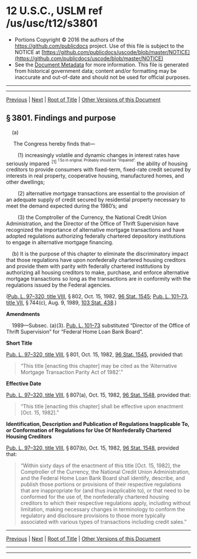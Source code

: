 ---
---

# 12 U.S.C., USLM ref /us/usc/t12/s3801

* Portions Copyright © 2016 the authors of the https://github.com/publicdocs project.
  Use of this file is subject to the NOTICE at [https://github.com/publicdocs/uscode/blob/master/NOTICE](https://github.com/publicdocs/uscode/blob/master/NOTICE)
* See the [Document Metadata](././../../../..//README.md) for more information.
  This file is generated from historical government data; content and/or formatting may be inaccurate and out-of-date and should not be used for official purposes.

----------
----------

[Previous](./../../../..//us/usc/t12/ch39/m__us_usc_t12_ch39.md) | [Next](./../../../..//us/usc/t12/ch39/m__us_usc_t12_s3802.md) | [Root of Title](./../../../../) | [Other Versions of this Document](https://publicdocs.github.io/go/links?ns=uslm&ref=%2Fus%2Fusc%2Ft12%2Fs3801)

## § 3801. Findings and purpose

    (a)

     The Congress hereby finds that—

        (1) increasingly volatile and dynamic changes in interest rates have seriously impared  <sup>\[1\]</sup>  <sup><sup> 1 So in original. Probably should be “impaired”. </sup></sup>  the ability of housing creditors to provide consumers with fixed-term, fixed-rate credit secured by interests in real property, cooperative housing, manufactured homes, and other dwellings;

        (2) alternative mortgage transactions are essential to the provision of an adequate supply of credit secured by residential property necessary to meet the demand expected during the 1980’s; and

        (3) the Comptroller of the Currency, the National Credit Union Administration, and the Director of the Office of Thrift Supervision have recognized the importance of alternative mortgage transactions and have adopted regulations authorizing federally chartered depository institutions to engage in alternative mortgage financing.

    (b) It is the purpose of this chapter to eliminate the discriminatory impact that those regulations have upon nonfederally chartered housing creditors and provide them with parity with federally chartered institutions by authorizing all housing creditors to make, purchase, and enforce alternative mortgage transactions so long as the transactions are in conformity with the regulations issued by the Federal agencies.

([Pub. L. 97–320, title VIII][/us/pl/97/320/tVIII], § 802, Oct. 15, 1982, [96 Stat. 1545][/us/stat/96/1545]; [Pub. L. 101–73, title VII][/us/pl/101/73/tVII], § 744(c), Aug. 9, 1989, [103 Stat. 438][/us/stat/103/438].)

 __Amendments__ 

    1989—Subsec. (a)(3). [Pub. L. 101–73][/us/pl/101/73] substituted “Director of the Office of Thrift Supervision” for “Federal Home Loan Bank Board”.

 __Short Title__ 

[Pub. L. 97–320, title VIII][/us/pl/97/320/tVIII], § 801, Oct. 15, 1982, [96 Stat. 1545][/us/stat/96/1545], provided that: 

> “This title \[enacting this chapter\] may be cited as the ‘Alternative Mortgage Transaction Parity Act of 1982’.”

 __Effective Date__ 

[Pub. L. 97–320, title VIII][/us/pl/97/320/tVIII], § 807(a), Oct. 15, 1982, [96 Stat. 1548][/us/stat/96/1548], provided that: 

> “This title \[enacting this chapter\] shall be effective upon enactment \[Oct. 15, 1982\].”

 __Identification, Description and Publication of Regulations Inapplicable To, or Conformation of Regulations for Use Of Nonfederally Chartered Housing Creditors__ 

[Pub. L. 97–320, title VIII][/us/pl/97/320/tVIII], § 807(b), Oct. 15, 1982, [96 Stat. 1548][/us/stat/96/1548], provided that: 

> “Within sixty days of the enactment of this title \[Oct. 15, 1982\], the Comptroller of the Currency, the National Credit Union Administration, and the Federal Home Loan Bank Board shall identify, describe, and publish those portions or provisions of their respective regulations that are inappropriate for (and thus inapplicable to), or that need to be conformed for the use of, the nonfederally chartered housing creditors to which their respective regulations apply, including without limitation, making necessary changes in terminology to conform the regulatory and disclosure provisions to those more typically associated with various types of transactions including credit sales.”

----------

[Previous](./../../../..//us/usc/t12/ch39/m__us_usc_t12_ch39.md) | [Next](./../../../..//us/usc/t12/ch39/m__us_usc_t12_s3802.md) | [Root of Title](./../../../../) | [Other Versions of this Document](https://publicdocs.github.io/go/links?ns=uslm&ref=%2Fus%2Fusc%2Ft12%2Fs3801)

----------
----------

[/us/pl/97/320/tVIII]: https://publicdocs.github.io/go/links?ns=uslm&ref=%2Fus%2Fpl%2F97%2F320%2FtVIII
[/us/stat/96/1545]: https://publicdocs.github.io/go/links?ns=uslm&ref=%2Fus%2Fstat%2F96%2F1545
[/us/pl/101/73/tVII]: https://publicdocs.github.io/go/links?ns=uslm&ref=%2Fus%2Fpl%2F101%2F73%2FtVII
[/us/stat/103/438]: https://publicdocs.github.io/go/links?ns=uslm&ref=%2Fus%2Fstat%2F103%2F438
[/us/pl/101/73]: https://publicdocs.github.io/go/links?ns=uslm&ref=%2Fus%2Fpl%2F101%2F73
[/us/pl/97/320/tVIII]: https://publicdocs.github.io/go/links?ns=uslm&ref=%2Fus%2Fpl%2F97%2F320%2FtVIII
[/us/stat/96/1545]: https://publicdocs.github.io/go/links?ns=uslm&ref=%2Fus%2Fstat%2F96%2F1545
[/us/pl/97/320/tVIII]: https://publicdocs.github.io/go/links?ns=uslm&ref=%2Fus%2Fpl%2F97%2F320%2FtVIII
[/us/stat/96/1548]: https://publicdocs.github.io/go/links?ns=uslm&ref=%2Fus%2Fstat%2F96%2F1548
[/us/pl/97/320/tVIII]: https://publicdocs.github.io/go/links?ns=uslm&ref=%2Fus%2Fpl%2F97%2F320%2FtVIII
[/us/stat/96/1548]: https://publicdocs.github.io/go/links?ns=uslm&ref=%2Fus%2Fstat%2F96%2F1548


